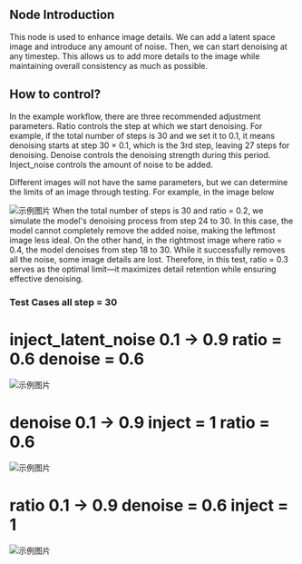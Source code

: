 ## Node Introduction
This node is used to enhance image details. We can add a latent space image and introduce any amount of noise. Then, we can start denoising at any timestep. This allows us to add more details to the image while maintaining overall consistency as much as possible.

## How to control?
In the example workflow, there are three recommended adjustment parameters. Ratio controls the step at which we start denoising. For example, if the total number of steps is 30 and we set it to 0.1, it means denoising starts at step 30 × 0.1, which is the 3rd step, leaving 27 steps for denoising. Denoise controls the denoising strength during this period. Inject_noise controls the amount of noise to be added.

Different images will not have the same parameters, but we can determine the limits of an image through testing. For example, in the image below

![示例图片](./assets/ratio_example.png)
When the total number of steps is 30 and ratio = 0.2, we simulate the model's denoising process from step 24 to 30. In this case, the model cannot completely remove the added noise, making the leftmost image less ideal. On the other hand, in the rightmost image where ratio = 0.4, the model denoises from step 18 to 30. While it successfully removes all the noise, some image details are lost. Therefore, in this test, ratio = 0.3 serves as the optimal limit—it maximizes detail retention while ensuring effective denoising.

### Test Cases all step = 30

# inject_latent_noise 0.1 -> 0.9 ratio = 0.6 denoise = 0.6
![示例图片](./assets/inject_noise.png)

# denoise 0.1 -> 0.9 inject = 1 ratio = 0.6
![示例图片](./assets/denoise.png)

# ratio 0.1 -> 0.9 denoise = 0.6 inject = 1
![示例图片](./assets/start_at.png)
